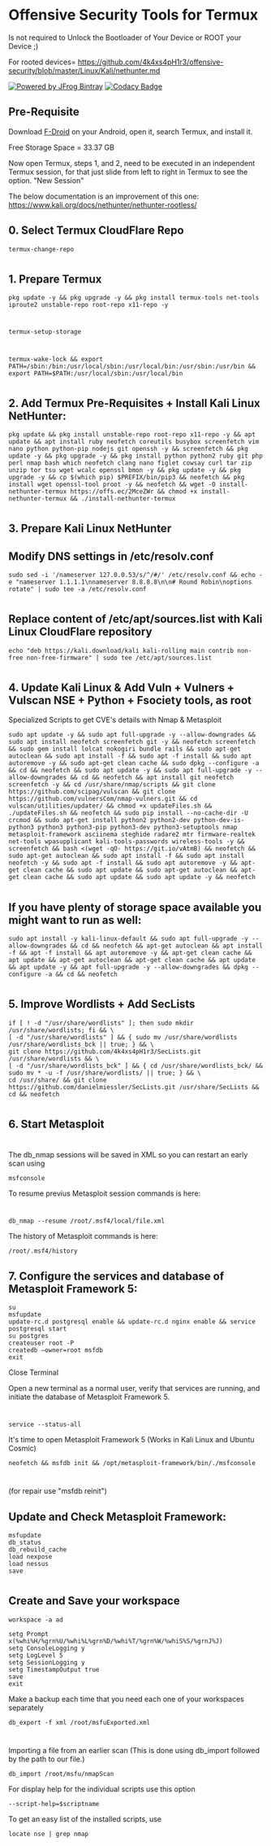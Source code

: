 # Offensive Security Tools for Termux

Is not required to Unlock the Bootloader of Your Device or ROOT your Device ;)

For rooted devices= https://github.com/4k4xs4pH1r3/offensive-security/blob/master/Linux/Kali/nethunter.md

[![Powered by JFrog Bintray](./.github/static/powered-by-bintray.png)](https://bintray.com)
[![Codacy Badge](https://app.codacy.com/project/badge/Grade/12cdb5d6ed82487385bb69104be4f6ee)](https://app.codacy.com/gh/4k4xs4pH1r3/termux/dashboard?utm_source=gh&utm_medium=referral&utm_content=&utm_campaign=Badge_grade)

## Pre-Requisite

Download [F-Droid](https://f-droid.org/F-Droid.apk) on your Android, open it, search Termux, and install it.

Free Storage Space = 33.37 GB

Now open Termux, steps 1, and 2, need to be executed in an independent Termux session, for that just slide from left to right in Termux to see the option. "New Session"

The below documentation is an improvement of this one: https://www.kali.org/docs/nethunter/nethunter-rootless/

## 0. Select Termux CloudFlare Repo

```ShellSession
termux-change-repo
```

#

## 1. Prepare Termux

```ShellSession
pkg update -y && pkg upgrade -y && pkg install termux-tools net-tools iproute2 unstable-repo root-repo x11-repo -y
```

#

```ShellSession
termux-setup-storage
```

#

```ShellSession
termux-wake-lock && export PATH=/sbin:/bin:/usr/local/sbin:/usr/local/bin:/usr/sbin:/usr/bin && export PATH=$PATH:/usr/local/sbin:/usr/local/bin
```

#

## 2. Add Termux Pre-Requisites + Install Kali Linux NetHunter:

```ShellSession
pkg update && pkg install unstable-repo root-repo x11-repo -y && apt update && apt install ruby neofetch coreutils busybox screenfetch vim nano python python-pip nodejs git openssh -y && screenfetch && pkg update -y && pkg upgrade -y && pkg install python python2 ruby git php perl nmap bash which neofetch clang nano figlet cowsay curl tar zip unzip tor tsu wget wcalc openssl bmon -y && pkg update -y && pkg upgrade -y && cp $(which pip) $PREFIX/bin/pip3 && neofetch && pkg install wget openssl-tool proot -y && neofetch && wget -O install-nethunter-termux https://offs.ec/2MceZWr && chmod +x install-nethunter-termux && ./install-nethunter-termux
```

#

## 3. Prepare Kali Linux NetHunter

## Modify DNS settings in /etc/resolv.conf

```ShellSession
sudo sed -i '/nameserver 127.0.0.53/s/^/#/' /etc/resolv.conf && echo -e "nameserver 1.1.1.1\nnameserver 8.8.8.8\n\n# Round Robin\noptions rotate" | sudo tee -a /etc/resolv.conf
```

#

## Replace content of /etc/apt/sources.list with Kali Linux CloudFlare repository

```ShellSession
echo "deb https://kali.download/kali kali-rolling main contrib non-free non-free-firmware" | sudo tee /etc/apt/sources.list
```

#

## 4. Update Kali Linux & Add Vuln + Vulners + Vulscan NSE + Python + Fsociety tools, as root

Specialized Scripts to get CVE's details with Nmap & Metasploit

```ShellSession
sudo apt update -y && sudo apt full-upgrade -y --allow-downgrades && sudo apt install neofetch screenfetch git -y && neofetch screenfetch && sudo gem install lolcat nokogiri bundle rails && sudo apt-get autoclean && sudo apt install -f && sudo apt -f install && sudo apt autoremove -y && sudo apt-get clean cache && sudo dpkg --configure -a && cd && neofetch && sudo apt update -y && sudo apt full-upgrade -y --allow-downgrades && cd && neofetch && apt install git neofetch screenfetch -y && cd /usr/share/nmap/scripts && git clone https://github.com/scipag/vulscan && git clone https://github.com/vulnersCom/nmap-vulners.git && cd vulscan/utilities/updater/ && chmod +x updateFiles.sh && ./updateFiles.sh && neofetch && sudo pip install --no-cache-dir -U crcmod && sudo apt-get install python2 python2-dev python-dev-is-python3 python3 python3-pip python3-dev python3-setuptools nmap metasploit-framework asciinema steghide radare2 mtr firmware-realtek net-tools wpasupplicant kali-tools-passwords wireless-tools -y && screenfetch && bash <(wget -qO- https://git.io/vAtmB) && neofetch && sudo apt-get autoclean && sudo apt install -f && sudo apt install neofetch -y && sudo apt -f install && sudo apt autoremove -y && apt-get clean cache && sudo apt update && sudo apt-get autoclean && apt-get clean cache && sudo apt update && sudo apt update -y && neofetch
```

#

## If you have plenty of storage space available you might want to run as well:

```ShellSession
sudo apt install -y kali-linux-default && sudo apt full-upgrade -y --allow-downgrades && cd && neofetch && apt-get autoclean && apt install -f && apt -f install && apt autoremove -y && apt-get clean cache && apt update && apt-get autoclean && apt-get clean cache && apt update && apt update -y && apt full-upgrade -y --allow-downgrades && dpkg --configure -a && cd && neofetch
```

#

## 5. Improve Wordlists + Add SecLists

```ShellSession
if [ ! -d "/usr/share/wordlists" ]; then sudo mkdir /usr/share/wordlists; fi && \
[ -d "/usr/share/wordlists" ] && { sudo mv /usr/share/wordlists /usr/share/wordlists_bck || true; } && \
git clone https://github.com/4k4xs4pH1r3/SecLists.git /usr/share/wordlists && \
[ -d "/usr/share/wordlists_bck" ] && { cd /usr/share/wordlists_bck/ && sudo mv * -u -f /usr/share/wordlists/ || true; } && \
cd /usr/share/ && git clone https://github.com/danielmiessler/SecLists.git /usr/share/SecLists && cd && neofetch
```

#

## 6. Start Metasploit

#

The db_nmap sessions will be saved in XML so you can restart an early scan using

```ShellSession
msfconsole
```

To resume previus Metasploit session commands is here:

#

```ShellSession
db_nmap --resume /root/.msf4/local/file.xml
```

The history of Metasploit commands is here:

```ShellSession
/root/.msf4/history
```

## 7. Configure the services and database of Metasploit Framework 5:

```ShellSession
su
msfupdate
update-rc.d postgresql enable && update-rc.d nginx enable && service postgresql start
su postgres
createuser root -P
createdb —owner=root msfdb
exit
```

Close Terminal

Open a new terminal as a normal user, verify that services are running, and initiate the database of Metasploit Framework 5.

#

```ShellSession
service --status-all
```

It's time to open Metasploit Framework 5 (Works in Kali Linux and Ubuntu Cosmic)

```ShellSession
neofetch && msfdb init && /opt/metasploit-framework/bin/./msfconsole
```

#

(for repair use "msfdb reinit")

## Update and Check Metasploit Framework:

```ShellSession
msfupdate
db_status
db_rebuild_cache
load nexpose
load nessus
save
```

#

#

#

#

## Create and Save your workspace

```ShellSession
workspace -a ad

setg Prompt x(%whi%H/%grn%U/%whi%L%grn%D/%whi%T/%grn%W/%whiS%S/%grnJ%J)
setg ConsoleLogging y
setg LogLevel 5
setg SessionLogging y
setg TimestampOutput true
save
exit
```

Make a backup each time that you need each one of your workspaces separately

```ShellSession
db_export -f xml /root/msfuExported.xml
```

#

Importing a file from an earlier scan (This is done using db_import followed by the path to our file.)

```ShellSession
db_import /root/msfu/nmapScan
```

For display help for the individual scripts use this option

```ShellSession
--script-help=$scriptname
```

To get an easy list of the installed scripts, use

```ShellSession
locate nse | grep nmap
```
